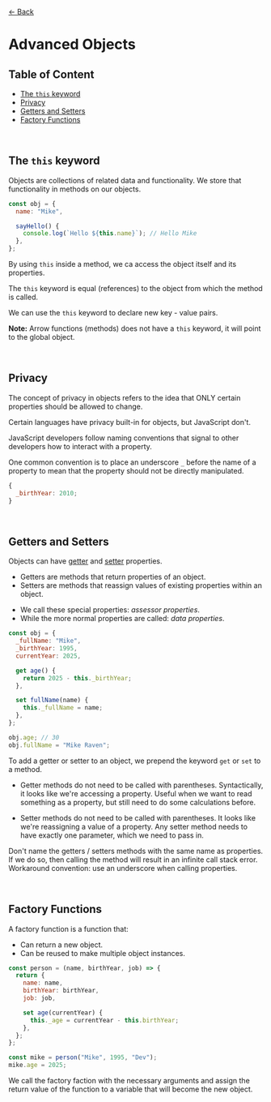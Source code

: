[&larr; Back](./README.md)

# Advanced Objects

## Table of Content

- [The `this` keyword](#the-this-keyword)
- [Privacy](#privacy)
- [Getters and Setters](#getters-and-setters)
- [Factory Functions](#factory-functions)

<br>

## The `this` keyword

Objects are collections of related data and functionality. We store that functionality in methods on our objects.

```js
const obj = {
  name: "Mike",

  sayHello() {
    console.log(`Hello ${this.name}`); // Hello Mike
  },
};
```

By using `this` inside a method, we ca access the object itself and its properties.

The `this` keyword is equal (references) to the object from which the method is called.

We can use the `this` keyword to declare new key - value pairs.

**Note:** Arrow functions (methods) does not have a `this` keyword, it will point to the global object.

<br>

## Privacy

The concept of privacy in objects refers to the idea that ONLY certain properties should be allowed to change.

Certain languages have privacy built-in for objects, but JavaScript don't.

JavaScript developers follow naming conventions that signal to other developers how to interact with a property.

One common convention is to place an underscore `_` before the name of a property to mean that the property should not be directly manipulated.

```js
{
  _birthYear: 2010;
}
```

<br>

## Getters and Setters

Objects can have [getter](https://developer.mozilla.org/en-US/docs/Web/JavaScript/Reference/Functions/get) and [setter](https://developer.mozilla.org/en-US/docs/Web/JavaScript/Reference/Functions/set) properties.

- Getters are methods that return properties of an object.
- Setters are methods that reassign values of existing properties within an object.

<div></div>

- We call these special properties: _assessor properties_.
- While the more normal properties are called: _data properties_.

```js
const obj = {
  _fullName: "Mike",
  _birthYear: 1995,
  currentYear: 2025,

  get age() {
    return 2025 - this._birthYear;
  },

  set fullName(name) {
    this._fullName = name;
  },
};

obj.age; // 30
obj.fullName = "Mike Raven";
```

To add a getter or setter to an object, we prepend the keyword `get` or `set` to a method.

- Getter methods do not need to be called with parentheses. Syntactically, it looks like we're accessing a property. Useful when we want to read something as a property, but still need to do some calculations before.

- Setter methods do not need to be called with parentheses. It looks like we're reassigning a value of a property. Any setter method needs to have exactly one parameter, which we need to pass in.

Don't name the getters / setters methods with the same name as properties. If we do so, then calling the method will result in an infinite call stack error. Workaround convention: use an underscore when calling properties.

<br>

## Factory Functions

A factory function is a function that:

- Can return a new object.
- Can be reused to make multiple object instances.

```js
const person = (name, birthYear, job) => {
  return {
    name: name,
    birthYear: birthYear,
    job: job,

    set age(currentYear) {
      this._age = currentYear - this.birthYear;
    },
  };
};

const mike = person("Mike", 1995, "Dev");
mike.age = 2025;
```

We call the factory faction with the necessary arguments and assign the return value of the function to a variable that will become the new object.

<br>

<!-- ## Enhanced Object Literals

We can use a destructuring technique, called _property value shorthand_ (ES6), so all we have to do

How we write functions

<br>

## Built-in Object Methods

Check out the documentation: [Object MDN](https://developer.mozilla.org/en-US/docs/Web/JavaScript/Reference/Global_Objects/Object) -->
